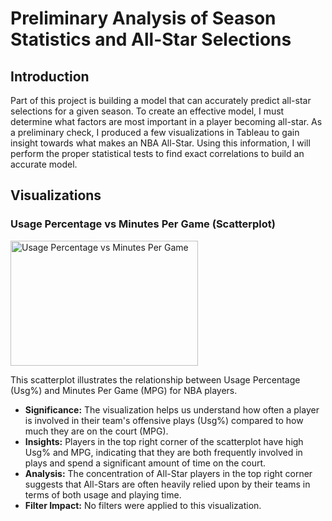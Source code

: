 # Preliminary Analysis of Season Statistics and All-Star Selections

## Introduction
Part of this project is building a model that can accurately predict all-star selections for a given season. To create an effective model, I must determine what factors are most important in a player becoming all-star.
As a preliminary check, I produced a few visualizations in Tableau to gain insight towards what makes an NBA All-Star. Using this information, I will perform the proper statistical tests to find exact correlations to build an accurate model.

## Visualizations

### Usage Percentage vs Minutes Per Game (Scatterplot)
<img src="[https://example.com/images/usage_vs_mpg.png](https://user-images.githubusercontent.com/108153124/260263092-0c1d690f-4f59-430d-8368-31dfc0839d80.png)https://user-images.githubusercontent.com/108153124/260263092-0c1d690f-4f59-430d-8368-31dfc0839d80.png" alt="Usage Percentage vs Minutes Per Game" width="300" height="200">

This scatterplot illustrates the relationship between Usage Percentage (Usg%) and Minutes Per Game (MPG) for NBA players.
  - **Significance:** The visualization helps us understand how often a player is involved in their team's offensive plays (Usg%) compared to how much they are on the court (MPG).
  - **Insights:** Players in the top right corner of the scatterplot have high Usg% and MPG, indicating that they are both frequently involved in plays and spend a significant amount of time on the court. 
  - **Analysis:** The concentration of All-Star players in the top right corner suggests that All-Stars are often heavily relied upon by their teams in terms of both usage and playing time.
  - **Filter Impact:** No filters were applied to this visualization.

